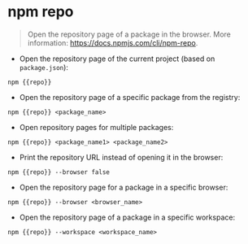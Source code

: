 # npm repo

> Open the repository page of a package in the browser.
> More information: <https://docs.npmjs.com/cli/npm-repo>.

- Open the repository page of the current project (based on `package.json`):

`npm {{repo}}`

- Open the repository page of a specific package from the registry:

`npm {{repo}} <package_name>`

- Open repository pages for multiple packages:

`npm {{repo}} <package_name1> <package_name2>`

- Print the repository URL instead of opening it in the browser:

`npm {{repo}} --browser false`

- Open the repository page for a package in a specific browser:

`npm {{repo}} --browser <browser_name>`

- Open the repository page of a package in a specific workspace:

`npm {{repo}} --workspace <workspace_name>`
